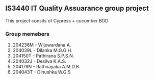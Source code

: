 ## IS3440 IT Quality Assuarance group project 

This project consits of Cypress + cucumber BDD

### Group memebers
1. 204236M - Wijewardana A.
2. 204039L - Dilanka M.G.G.H.
3. 204150T - Pathirana S.P.S.N.
4. 204032J - Desilva K.A.S.
5. 204179N - Rathnayaka A.M.D.B
6. 204043T - Dinushka W.G.S

